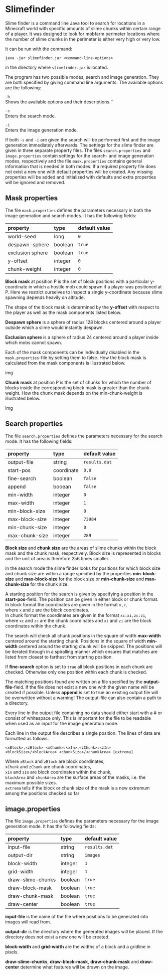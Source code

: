 # Slimefinder

Slime finder is a command line Java tool to search for locations in a Minecraft world with specific amounts of slime chunks within certain range of a player. It was designed to look for mobfarm perimeter locations where the number of slime chunks in the perimeter is either very high or very low.

It can be run with the command:
```
java -jar slimefinder.jar <command-line-options>
```  
in the directory where ``slimefinder.jar`` is located.

The program has two possible modes, search and image generation. They are both specified by giving command line arguments. The available options are the following:

``-h``  
Shows the available options and their descriptions.``

``-s``  
Enters the search mode.

``-i``  
Enters the image generation mode.

If both ``-s`` and ``-i`` are given the search will be performed first and the image generation immediately afterwards. The settings for the slime finder are given in three separate property files. The files ``search.properties`` and ``image.properties`` contain settings for the search- and image generation modes, respectively and the file ``mask.properties`` contains general information that is needed in both modes. If a required property file does not exist a new one with default properties will be created. Any missing properties will be added and initialized with defaults and extra properties will be ignored and removed.

## Mask properties

The file ``mask.properties`` defines the parameters necessary in both the image generation and search modes. It has
the following fields:

| property      | type          | default value  |
|:--- |:--- |:---|
| world-seed     | long | ``0`` |
| despawn-sphere | boolean  | ``true`` |
| exclusion sphere | boolean | ``true`` |
| y-offset | integer | ``0`` |
| chunk-weight | integer | ``0`` |

**Block mask** at position P is the set of block positions with a particular y-coordinate in which a hostile mob could spawn if a player was positioned at P. Here we restrict ourselves to inspect a single y-coordinate because slime spawning depends heavily on
altitude.

The shape of the block mask is determined by the **y-offset** with respect to the player as well as the mask components listed below. 

**Despawn sphere** is a sphere of radius 128 blocks centered around a player outside which a slime would instantly despawn.

**Exclusion sphere** is a sphere of radius 24 centered around a player inside which mobs cannot spawn.

Each of the mask components can be individually disabled in the ``mask.properties``-file by setting them to false. How the block mask is calculated from the mask components is illustrated below.

img

**Chunk mask** at position P is the set of chunks for which the number of blocks inside the corresponding block mask is greater than the chunk-weight. How the chunk mask depends on the min-chunk-weight is illustrated below.

img

## Search properties

The file ``search.properties`` defines the parameters necessary for the search mode. It has the following fields:

| property | type | default value |
|:--- |:--- |:---|
| output-file | string | ``results.dat`` |
| start-pos | coordinate | ``0,0`` |
| fine-search | boolean | ``false`` |
| append | booean | ``false`` |
| min-width | integer | ``0`` |
| max-width | integer | ``1`` |
| min-block-size | integer | ``0`` |
| max-block-size | integer | ``73984`` |
| min-chunk-size | integer | ``0`` |
| max-chunk-size | integer | ``289`` |

**Block size** and **chunk size** are the areas of slime chunks within the block mask and the chunk mask, respectively. Block size is represented in blocks and the unit of area is therefore 256 times smaller.

In the search mode the slime finder looks for positions for which block size and chunk size are within a range specified by the properties **min-block-size** and **max-block-size** for the block size or **min-chunk-size** and **max-chunk-size** for the chunk size. 

A starting position for the search is given by specifying a position in the **start-pos**-field. The position can be given in either block or chunk format.  
In block format the coordinates are given in the format ``x,z``,  
where ``x`` and ``z`` are the block coordinates.  
In chunk format the coordinates are given in the format ``xc:xi,zc:zi``,  
where ``xc`` and ``zc`` are the chunk coordinates and ``xi`` and ``zi`` are the block coordinates within the chunk.

The search will check all chunk positions in the square of width **max-width** centered around the starting chunk. Positions in the square of width **min-width** centered around the starting chunk will be skipped. The positions will be iterated through in a spiralling manner which ensures that matches are listed from closest to farthest from starting position.

If **fine-search** option is set to ``true`` all block positions in each chunk are checked. Otherwise only one position within each chunk is checked. 

The matching positions found are written on a file specified by the **output-file**-field. If the file does not exist a new one with the given name will be created if possible. Unless **append** is set to true an existing output file will be overwritten without a warning! The output-file can also contain a path to a directory.

Every line in the output file containing no data should either start with a # or consist of whitespace only. This is important for the file to be readable when used as an input for the image generation mode.

Each line in the output file describes a single position. The lines of data are formatted as follows:
 
```<xBlock>,<zBlock> <xChunk>:<xIn>,<zChunk>:<zIn> <blockSize>/<blockArea> <chunkSize>/<chunkArea> [extrema]```

Where ``xBlock`` and ``zBlock`` are block coordinates,  
``xChunk`` and ``zChunk`` are chunk coordinates,  
``xIn`` and ``zIn`` are block coordinates within the chunk,  
``blockArea`` and ``chunkArea`` are the surface areas of the masks, i.e. the maximum possible sizes.  
``extrema`` tells if the block or chunk size of the mask is a new extremum among the positions checked so far

## image.properties

The file ``image.properties`` defines the parameters necessary for the image generation mode. It has the following fields:

| property | type | default value |
|:--- |:--- |:---|
| input-file | string | ``results.dat`` |
| output-dir | string | ``images`` |
| block-width | integer | ``1`` |
| grid-width | integer | ``1`` |
| draw-slime-chunks | boolean | ``true`` |
| draw-block-mask | boolean | ``true`` |
| draw-chunk-mask | boolean | ``true`` |
| draw-center| boolean | ``true`` |

**input-file** is the name of the file where positions to be generated into images will read from.

**output-dir** is the directory where the generated images will be placed. If the directory does not exist a new one will be created.

**block-width** and **grid-width** are the widths of a block and a gridline in pixels.

**draw-slime-chunks**, **draw-block-mask**, **draw-chunk-mask** and **draw-center** determine what features will be drawn on the image.